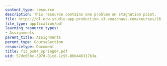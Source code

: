 ```yaml
---
content_type: resource
description: This resource contains one problem on stagnation point.
file: https://ol-ocw-studio-app-production.s3.amazonaws.com/courses/16-01-unified-engineering-i-ii-iii-iv-fall-2005-spring-2006/57dc05bc397d81cd1c9586b44631763a_f13_ps04_spring04.pdf
file_type: application/pdf
learning_resource_types:
- Assignments
parent_title: Assignments
parent_type: CourseSection
resourcetype: Document
title: f13_ps04_spring04.pdf
uid: 57dc05bc-397d-81cd-1c95-86b44631763a
---
```

